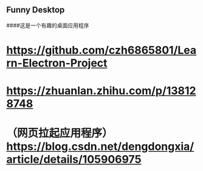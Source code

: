 ## Funny Desktop

####这是一个有趣的桌面应用程序
# https://github.com/czh6865801/Learn-Electron-Project
# https://zhuanlan.zhihu.com/p/138128748


# （网页拉起应用程序）https://blog.csdn.net/dengdongxia/article/details/105906975
